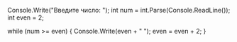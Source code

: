 Console.Write("Введите число: ");
int num = int.Parse(Console.ReadLine());
int even = 2;

while (num >= even)
{
    Console.Write(even + " ");
    even = even + 2;
}